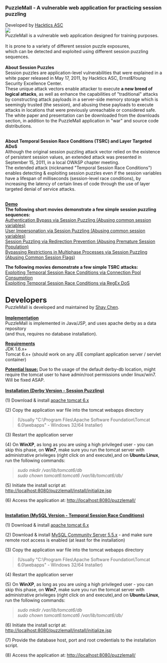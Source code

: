 <font size='3'><b>PuzzleMall - A vulnerable web application for practicing session puzzling</b></font><br><br>
Developed by <a href='http://www.hacktics.com'>Hacktics ASC</a><br>
<a href='http://www.hacktics.com'><img src='http://diviner.googlecode.com/files/hacktics_logo.jpg' /></a><br>
PuzzleMall is a vulnerable web application designed for training purposes.<br>
<br>
It is prone to a variety of different session puzzle exposures,<br>
which can be detected and exploited using different session puzzling sequences. <br>
<br>
<b>About Session Puzzles</b><br>
Session puzzles are application-level vulnerabilities that were explained in a white paper released in May 17, 2011, by Hacktics ASC, Ernst&Young Security Excellence Center.<br>
These unique attack vectors enable attacker to execute <b>a new breed of logical attacks</b>, as well as enhance the capabilities of "traditional" attacks by constructing attack payloads in a server-side memory storage which is seemingly trusted (the session), and abusing these payloads to execute attacks in locations that were previously unreachable or considered safe.<br>
The white paper and presentation can be downloaded from the downloads section, in addition to the PuzzleMall application in "war" and source code distributions.<br>
<br>

<b>About Temporal Session Race Conditions (TSRC) and Layer Targeted ADoS</b><br>
Although the original session puzzling attack vector relied on the existence of persistent session values, an extended attack was presented in September 15, 2011, in a local OWASP chapter meeting.<br>
The extended attack (nicknamed "Temporal Session Race Conditions") enables detecting & exploiting session puzzles even if the session variables have a lifespan of milliseconds (session-level race conditions), by increasing the latency of certain lines of code through the use of layer targeted denial of service attacks.<br>
<br>

<u><b>Demo</b></u><br>
<b>The following short movies demonstrate a few simple session puzzling sequences:</b><br>
<a href='http://www.youtube.com/watch?v=-DackF8HsIE'>Authentication Bypass via Session Puzzling (Abusing common session variables)</a><br>
<a href='http://www.youtube.com/watch?v=ikIyInm0wAg'>User Impersonation via Session Puzzling (Abusing common session variables)</a><br>
<a href='http://www.youtube.com/watch?v=iTcOooHbgog'>Session Puzzling via Redirection Prevention (Abusing Premature Session Population)</a><br>
<a href='http://www.youtube.com/watch?v=HeP54b52IeQ'>Bypassing Restrictions in Multiphase Processes via Session Puzzling (Abusing Common Session Flags)</a><br>

<b>The following movies demonstrate a few simple TSRC attacks:</b><br>
<a href='http://www.youtube.com/watch?v=woWECWwrsSk'>Exploiting Temporal Session Race Conditions via Connection Pool Consumption</a><br>
<a href='http://www.youtube.com/watch?v=3k_eJ1bcCro'>Exploiting Temporal Session Race Conditions via RegEx DoS</a><br>
<br>

<font size='5'><b>Developers</b></font><br>
PuzzleMall is developed and maintained by <a href='http://twitter.com/sectooladdict/'>Shay Chen</a>.<br>
<br>
<b><u>Implementation</u></b><br>
PuzzleMall is implemented in Java/JSP, and uses apache derby as a data repository<br>
(and thus, requires no database installation).<br>

<b><u>Requirements</u></b><br>
JDK 1.6.x+<br>
Tomcat 6.x+ (should work on any JEE compliant application server / servlet container)<br>

<b><u>Potential Issue:</u></b> Due to the usage of the default derby-db location, might require the tomcat user to have admin/root permissions under linux/win7. Will be fixed ASAP.<br>
<br>
<b><u>Installation (Derby Version - Session Puzzling)</u></b><br>

(1) Download & install <a href='http://tomcat.apache.org/download-60.cgi'>apache tomcat 6.x</a><br>

(2) Copy the application war file into the tomcat webapps directory <br>
<blockquote>(Usually "C:\Program Files\Apache Software Foundation\Tomcat 6.0\webapps" - Windows 32/64 Installer)<br></blockquote>

(3) Restart the application server<br>

(4) On <b>WinXP</b>, as long as you are using a high privileged user - you can skip this phase,  on <b>Win7</b>, make sure you run the tomcat server with administrative privileges (right click on and execute),and on <b>Ubuntu Linux</b>, run the following commands:<br>
<blockquote><i>sudo mkdir /var/lib/tomcat6/db</i><br>
<i>sudo chown tomcat6:tomcat6 /var/lib/tomcat6/db/</i><br></blockquote>

(5) Initiate the install script at: <a href='http://localhost:8080/puzzlemall/install/initialize.jsp'>http://localhost:8080/puzzlemall/install/initialize.jsp</a><br>

(6) Access the application at: <a href='http://localhost:8080/puzzlemall/'>http://localhost:8080/puzzlemall/</a><br>
<br>

<b><u>Installation (MySQL Version - Temporal Session Race Conditions)</u></b><br>

(1) Download & install <a href='http://tomcat.apache.org/download-60.cgi'>apache tomcat 6.x</a><br>

(2) Download & install <a href='http://dev.mysql.com/downloads/mysql/'>MySQL Community Server 5.5.x</a> - and make sure remote root access is enabled (at least for the installation) <br>


(3) Copy the application war file into the tomcat webapps directory <br>
<blockquote>(Usually "C:\Program Files\Apache Software Foundation\Tomcat 6.0\webapps" - Windows 32/64 Installer)<br></blockquote>

(4) Restart the application server<br>

(5) On <b>WinXP</b>, as long as you are using a high privileged user - you can skip this phase,  on <b>Win7</b>, make sure you run the tomcat server with administrative privileges (right click on and execute),and on <b>Ubuntu Linux</b>, run the following commands:<br>
<blockquote><i>sudo mkdir /var/lib/tomcat6/db</i><br>
<i>sudo chown tomcat6:tomcat6 /var/lib/tomcat6/db/</i><br></blockquote>

(6) Initiate the install script at: <a href='http://localhost:8080/puzzlemall/install/initialize.jsp'>http://localhost:8080/puzzlemall/install/initialize.jsp</a><br>

(7) Provide the database host, port and root credentials to the installation script.<br>

(8) Access the application at: <a href='http://localhost:8080/puzzlemall/'>http://localhost:8080/puzzlemall/</a><br>